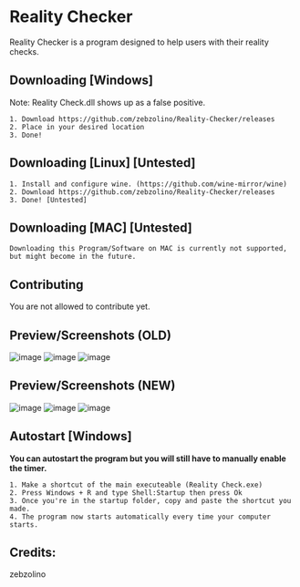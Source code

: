 Reality Checker
====


Reality Checker is a program designed to help users with their reality checks.

Downloading [Windows]
----------
Note: Reality Check.dll shows up as a false positive.
    
    1. Download https://github.com/zebzolino/Reality-Checker/releases
    2. Place in your desired location
    3. Done!
    
    
Downloading [Linux] [Untested]
----------
    1. Install and configure wine. (https://github.com/wine-mirror/wine)
    2. Download https://github.com/zebzolino/Reality-Checker/releases
    3. Done! [Untested]
    
    
Downloading [MAC] [Untested]
----------
    Downloading this Program/Software on MAC is currently not supported, but might become in the future.


Contributing
------------
You are not allowed to contribute yet.


Preview/Screenshots (OLD)
------------
![image](https://user-images.githubusercontent.com/47001560/166504811-504a74bc-ce48-4604-9b4f-fa595514e2ff.png)
![image](https://user-images.githubusercontent.com/47001560/166504916-94eb2699-9c95-46de-a5eb-87eb6e158770.png)
![image](https://user-images.githubusercontent.com/47001560/166504969-dc960608-ebdc-41c0-ac7b-5db4ba1a9a48.png)

Preview/Screenshots (NEW)
------------
![image](https://user-images.githubusercontent.com/47001560/166695013-e058bb16-0697-4c0f-920a-0fdfdc72093d.png)
![image](https://user-images.githubusercontent.com/47001560/166695062-6afab7bc-d50c-43b4-a977-24bce926d990.png)
![image](https://user-images.githubusercontent.com/47001560/166695174-f6679773-1460-411b-8cb5-db60d805e551.png)


Autostart [Windows]
------------
**You can autostart the program but you will still have to manually enable the timer.**

    1. Make a shortcut of the main executeable (Reality Check.exe)
    2. Press Windows + R and type Shell:Startup then press Ok
    3. Once you're in the startup folder, copy and paste the shortcut you made.
    4. The program now starts automatically every time your computer starts.
    
    
Credits:
------------
zebzolino

